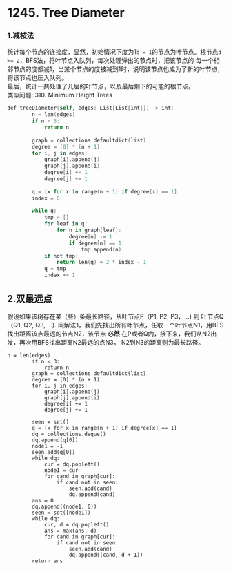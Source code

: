 # 1245. Tree Diameter

### 1.减枝法  
统计每个节点的连接度，显然，初始情况下度为1```d = 1```的节点为叶节点。根节点```d >= 2```，BFS法，将叶节点入队列，每次处理弹出的节点时，把该节点的
每一个相邻节点的度都减1，当某个节点的度被减到1时，说明该节点也成为了新的叶节点，将该节点也压入队列。  
最后，统计一共处理了几层的叶节点，以及最后剩下的可能的根节点。  
类似问题: 310. Minimum Height Trees

```swift
def treeDiameter(self, edges: List[List[int]]) -> int:
        n = len(edges)        
        if n < 3:
            return n
        
        graph = collections.defaultdict(list)
        degree = [0] * (n + 1)
        for i, j in edges:
            graph[i].append(j)
            graph[j].append(i)
            degree[i] += 1
            degree[j] += 1
        
        q = [x for x in range(n + 1) if degree[x] == 1]
        index = 0
        
        while q:
            tmp = []
            for leaf in q:
                for n in graph[leaf]:
                    degree[n] -= 1
                    if degree[n] == 1:
                        tmp.append(n)
            if not tmp:
                return len(q) + 2 * index - 1
            q = tmp
            index += 1
```  


## 2.双最远点
假设如果该树存在某（些）条最长路径，从叶节点P（P1, P2, P3，...) 到 叶节点Q（Q1, Q2, Q3, ...).
同解法1，我们先找出所有叶节点，任取一个叶节点N1，用BFS找出距离该点最远的节点N2，该节点 **必然** 在P或者Q内，接下来，我们从N2出发，再次用BFS找出距离N2最远的点N3，
N2到N3的距离则为最长路径。

```
n = len(edges)        
        if n < 3:
            return n
        graph = collections.defaultdict(list)
        degree = [0] * (n + 1)
        for i, j in edges:
            graph[i].append(j)
            graph[j].append(i)
            degree[i] += 1
            degree[j] += 1
        
        seen = set()
        q = [x for x in range(n + 1) if degree[x] == 1]
        dq = collections.deque()
        dq.append(q[0])
        node1 = -1
        seen.add(q[0])
        while dq:
            cur = dq.popleft()
            node1 = cur
            for cand in graph[cur]:
                if cand not in seen:
                    seen.add(cand)
                    dq.append(cand)
        ans = 0
        dq.append((node1, 0))
        seen = set([node1])
        while dq:
            cur, d = dq.popleft()
            ans = max(ans, d)
            for cand in graph[cur]:
                if cand not in seen:
                    seen.add(cand)
                    dq.append((cand, d + 1))
        return ans
``` 

